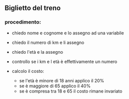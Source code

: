 ## Biglietto del treno

### procedimento:
- chiedo nome e cognome e lo assegno ad una variabile   

- chiedo il numero di km e li assegno  

- chiedo l'età e la assegno  

- controllo se i km e l età è effettivamente un numero  

- calcolo il costo:  
    - se l'età è minore di 18 anni applico il 20% 
    - se è maggiore di 65 applico il 40%  
    - se è compresa tra 18 e 65 il costo rimane invariato

